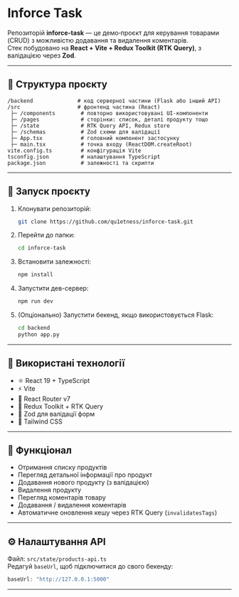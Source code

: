 # Inforce Task

Репозиторій **inforce-task** — це демо‑проєкт для керування товарами (CRUD) з можливістю додавання та видалення коментарів.  
Стек побудовано на **React + Vite + Redux Toolkit (RTK Query)**, з валідацією через **Zod**.

---

## 📁 Структура проєкту

```
/backend              # код серверної частини (Flask або інший API)
/src                  # фронтенд частина (React)
 ├─ /components        # повторно використовувані UI-компоненти
 ├─ /pages             # сторінки: список, деталі продукту тощо
 ├─ /state             # RTK Query API, Redux store
 ├─ /schemas           # Zod схеми для валідації
 ├─ App.tsx            # головний компонент застосунку
 ├─ main.tsx           # точка входу (ReactDOM.createRoot)
vite.config.ts         # конфігурація Vite
tsconfig.json          # налаштування TypeScript
package.json           # залежності та скрипти
```

---

## 🚀 Запуск проєкту

1. Клонувати репозиторій:
   ```bash
   git clone https://github.com/qu1etness/inforce-task.git
   ```

2. Перейти до папки:
   ```bash
   cd inforce-task
   ```

3. Встановити залежності:
   ```bash
   npm install
   ```

4. Запустити дев-сервер:
   ```bash
   npm run dev
   ```

5. (Опціонально) Запустити бекенд, якщо використовується Flask:
   ```bash
   cd backend
   python app.py
   ```

---

## 🧰 Використані технології

- ⚛️ React 19 + TypeScript  
- ⚡️ Vite  
- 🧩 React Router v7  
- 🧠 Redux Toolkit + RTK Query  
- 🧮 Zod для валідації форм  
- 🎨 Tailwind CSS  

---

## 🔄 Функціонал

- Отримання списку продуктів  
- Перегляд детальної інформації про продукт  
- Додавання нового продукту (з валідацією)  
- Видалення продукту  
- Перегляд коментарів товару  
- Додавання / видалення коментарів  
- Автоматичне оновлення кешу через RTK Query (`invalidatesTags`)  

---


## ⚙️ Налаштування API

Файл: `src/state/products-api.ts`  
Редагуй `baseUrl`, щоб підключитися до свого бекенду:
```ts
baseUrl: "http://127.0.0.1:5000"
```

---

